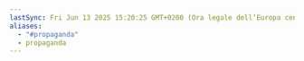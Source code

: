 ```yaml
---
lastSync: Fri Jun 13 2025 15:20:25 GMT+0200 (Ora legale dell’Europa centrale)
aliases:
  - "#propaganda"
  - propaganda
---
```

